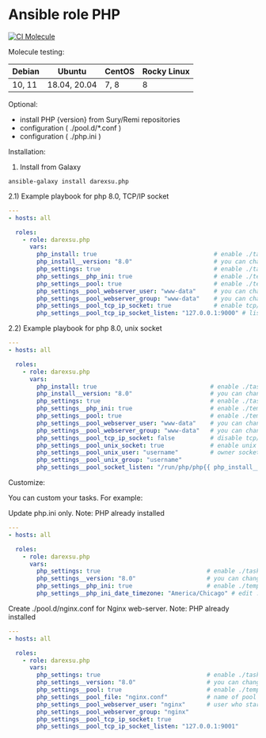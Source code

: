 # Ansible role PHP 

[![CI Molecule](https://github.com/darexsu/ansible-role-php/actions/workflows/ci.yml/badge.svg)](https://github.com/darexsu/ansible-role-php/actions/workflows/ci.yml)

Molecule testing:

|    Debian     |    Ubuntu     |    CentOS     |  Rocky Linux |
| ------------- | ------------- | ------------- | ------------ |
|   10, 11      | 18.04, 20.04  |     7, 8      |      8       |

Optional:

  - install PHP {version} from Sury/Remi repositories
  - configuration ( ./pool.d/*.conf ) 
  - configuration ( ./php.ini )

Installation:

1) Install from Galaxy
```
ansible-galaxy install darexsu.php
```
2.1) Example playbook for php 8.0, TCP/IP socket

```yaml
---
- hosts: all

  roles:
    - role: darexsu.php
      vars:
        php_install: true                                 # enable ./task/install/*
        php_install__version: "8.0"                       # you can change to 7.1, 7.2, 7.3 etc
        php_settings: true                                # enable ./task/settings/*
        php_settings__php_ini: true                       # enable ./templates/php_ini.j2
        php_settings__pool: true                          # enable ./templates/php_pool.j2
        php_settings__pool_webserver_user: "www-data"     # you can change to apache or nginx
        php_settings__pool_webserver_group: "www-data"    # you can change to apache or nginx
        php_settings__pool_tcp_ip_socket: true            # enable tcp/ip socket
        php_settings__pool_tcp_ip_socket_listen: "127.0.0.1:9000" # listen port: 9000 on localhost
```
2.2) Example playbook for php 8.0, unix socket

```yaml
---
- hosts: all

  roles:
    - role: darexsu.php
      vars:
        php_install: true                                # enable ./task/install/*
        php_install__version: "8.0"                      # you can change to 7.1, 7.2, 7.3 etc
        php_settings: true                               # enable ./task/settings/*
        php_settings__php_ini: true                      # enable ./templates/php_ini.j2
        php_settings__pool: true                         # enable ./templates/php_pool.j2
        php_settings__pool_webserver_user: "www-data"    # you can change to apache or nginx
        php_settings__pool_webserver_group: "www-data"   # you can change to apache or nginx 
        php_settings__pool_tcp_ip_socket: false          # disable tcp/ip socket
        php_settings__pool_unix_socket: true             # enable unix socket
        php_settings__pool_unix_user: "username"         # owner socket
        php_settings__pool_unix_group: "username"
        php_settings__pool_socket_listen: "/run/php/php{{ php_install__version }}-{{ php_settings__pool_unix_user }}.sock"
```
Customize:

You can custom your tasks. For example:

Update php.ini only. Note: PHP already installed

```yaml
---
- hosts: all

  roles:
    - role: darexsu.php
      vars:
        php_settings: true                              # enable ./task/settings/*
        php_settings__version: "8.0"                    # you can change to 7.1, 7.2, 7.3 etc
        php_settings__php_ini: true                     # enable ./templates/php_ini.j2
        php_settings__php_ini_date_timezone: "America/Chicago" # edit ./templates/php_ini.j2

```

Create ./pool.d/nginx.conf for Nginx web-server. Note: PHP already installed

```yaml
---
- hosts: all

  roles:
    - role: darexsu.php
      vars:
        php_settings: true                              # enable ./task/settings/*
        php_settings__version: "8.0"                    # you can change to 7.1, 7.2, 7.3 etc       
        php_settings__pool: true                        # enable ./templates/php_ini.j2
        php_settings__pool_file: "nginx.conf"           # name of pool
        php_settings__pool_webserver_user: "nginx"      # user who start web-server
        php_settings__pool_webserver_group: "nginx"       
        php_settings__pool_tcp_ip_socket: true
        php_settings__pool_tcp_ip_socket_listen: "127.0.0.1:9001"
```